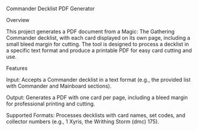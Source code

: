 Commander Decklist PDF Generator

Overview

This project generates a PDF document from a Magic: The Gathering Commander decklist, with each card displayed on its own page, including a small bleed margin for cutting. The tool is designed to process a decklist in a specific text format and produce a printable PDF for easy card cutting and use.

Features





Input: Accepts a Commander decklist in a text format (e.g., the provided list with Commander and Mainboard sections).



Output: Generates a PDF with one card per page, including a bleed margin for professional printing and cutting.



Supported Formats: Processes decklists with card names, set codes, and collector numbers (e.g., 1 Xyris, the Writhing Storm (dmc) 175).
